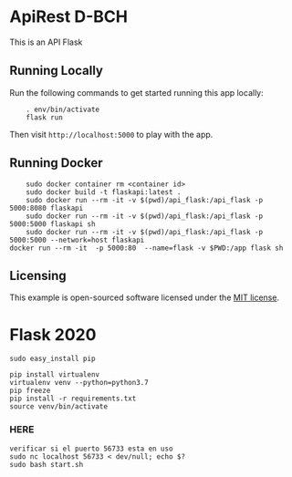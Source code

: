 # ApiRest D-BCH

This is an API Flask 

## Running Locally

Run the following commands to get started running this app locally:
```RUN: 
    . env/bin/activate
    flask run
```

Then visit `http://localhost:5000` to play with the app.

## Running Docker

```
    sudo docker container rm <container id>
    sudo docker build -t flaskapi:latest .
    sudo docker run --rm -it -v $(pwd)/api_flask:/api_flask -p 5000:8080 flaskapi
    sudo docker run --rm -it -v $(pwd)/api_flask:/api_flask -p 5000:5000 flaskapi sh
    sudo docker run --rm -it -v $(pwd)/api_flask:/api_flask -p 5000:5000 --network=host flaskapi
docker run --rm -it  -p 5000:80  --name=flask -v $PWD:/app flask sh
```
## Licensing

This example is open-sourced software licensed under the
[MIT license](https://opensource.org/licenses/MIT).

# Flask 2020
```
sudo easy_install pip

pip install virtualenv
virtualenv venv --python=python3.7
pip freeze
pip install -r requirements.txt
source venv/bin/activate

```
### HERE
```
verificar si el puerto 56733 esta en uso
sudo nc localhost 56733 < dev/null; echo $?
sudo bash start.sh
```
